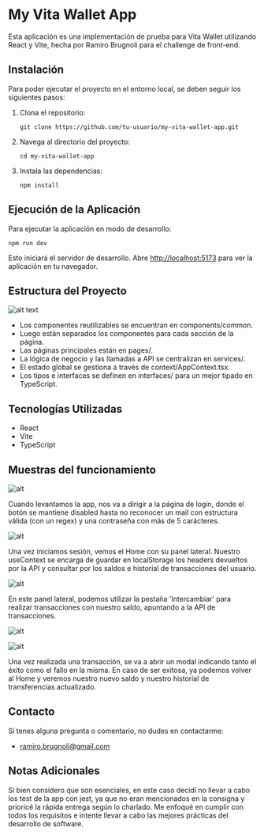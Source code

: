 # My Vita Wallet App

Esta aplicación es una implementación de prueba para Vita Wallet utilizando React y Vite, hecha por Ramiro Brugnoli para el challenge de front-end.

## Instalación

Para poder ejecutar el proyecto en el entorno local, se deben seguir los siguientes pasos:

1. Clona el repositorio:

   ```
   git clone https://github.com/tu-usuario/my-vita-wallet-app.git
   ```

2. Navega al directorio del proyecto:

   ```
   cd my-vita-wallet-app
   ```

3. Instala las dependencias:
   ```
   npm install
   ```

## Ejecución de la Aplicación

Para ejecutar la aplicación en modo de desarrollo:

```
npm run dev
```

Esto iniciará el servidor de desarrollo. Abre [http://localhost:5173](http://localhost:5173) para ver la aplicación en tu navegador.

## Estructura del Proyecto

![alt text](https://i.ibb.co/NNGVLh2/image.png)

- Los componentes reutilizables se encuentran en components/common.
- Luego están separados los componentes para cada sección de la página.
- Las páginas principales están en pages/.
- La lógica de negocio y las llamadas a API se centralizan en services/.
- El estado global se gestiona a través de context/AppContext.tsx.
- Los tipos e interfaces se definen en interfaces/ para un mejor tipado en TypeScript.

## Tecnologías Utilizadas

- React
- Vite
- TypeScript

## Muestras del funcionamiento

![alt](https://i.ibb.co/QQSxy0j/image.png)

Cuando levantamos la app, nos va a dirigir a la página de login, donde el botón se mantiene disabled hasta no reconocer un mail con estructura válida (con un regex) y una contraseña con más de 5 carácteres.

![alt](https://i.ibb.co/R9TWC8s/image.png)

Una vez iniciamos sesión, vemos el Home con su panel lateral. Nuestro useContext se encarga de guardar en localStorage los headers devueltos por la API y consultar por los saldos e historial de transacciones del usuario.

![alt](https://i.ibb.co/fMy67bn/F8-C0-D15-A-48-F8-42-B4-813-E-6-D18-E43-A0404.png)

En este panel lateral, podemos utilizar la pestaña 'Intercambiar' para realizar transacciones con nuestro saldo, apuntando a la API de transacciones.

![alt](https://i.ibb.co/hmBtbLT/4979-D6-DF-3415-4-D16-A697-51-C6-C6700-D5-B.png)

![alt](https://i.ibb.co/JCDLCtF/image.png)

Una vez realizada una transacción, se va a abrir un modal indicando tanto el éxito como el fallo en la misma. En caso de ser exitosa, ya podemos volver al Home y veremos nuestro nuevo saldo y nuestro historial de transferencias actualizado.

## Contacto

Si tenes alguna pregunta o comentario, no dudes en contactarme:

- ramiro.brugnoli@gmail.com

## Notas Adicionales

Si bien considero que son esenciales, en este caso decidí no llevar a cabo los test de la app con jest, ya que no eran mencionados en la consigna y prioricé la rápida entrega según lo charlado. Me enfoqué en cumplir con todos los requisitos e intente llevar a cabo las mejores prácticas del desarrollo de software.
